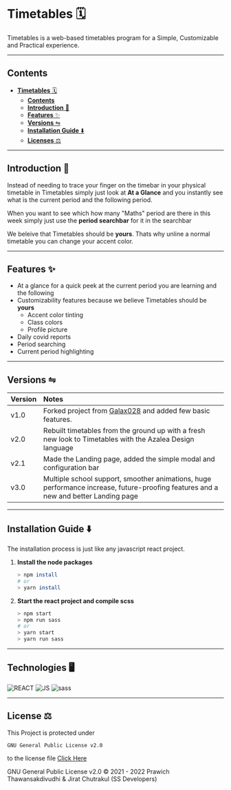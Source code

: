 # **Timetables** 🗓️

Timetables is a web-based timetables program for a Simple, Customizable and Practical experience.

---
## **Contents**

- [**Timetables** 🗓️](#timetables-️)
  - [**Contents**](#contents)
  - [**Introduction** 👋](#introduction-)
  - [**Features** ✨](#features-)
  - [**Versions** ⇋](#versions-)
  - [**Installation Guide** ⬇️](#installation-guide-️)
  - [**Licenses** ⚖️](#licenses-️)


---
## **Introduction** 👋

Instead of needing to trace your finger on the timebar in your physical timetable in Timetables simply just look at **At a Glance** and you instantly see what is the current period and the following period.

When you want to see which how many "Maths" period are there in this week simply just use the **period searchbar** for it in the searchbar

We beleive that Timetables should be **yours**. Thats why unline a normal timetable you can change your accent color.

---
## **Features** ✨

- At a glance for a quick peek at the current period you are learning and the following
- Customizability features because we believe Timetables should be **yours**
   - Accent color tinting
   - Class colors
   - Profile picture
- Daily covid reports
- Period searching
- Current period highlighting

---
## **Versions** ⇋

|Version| Notes |
|:------|:------------|
|v1.0|Forked project from [Galax028](https://github.com/Galax028) and added few basic features.
|v2.0|Rebuilt timetables from the ground up with a fresh new look to Timetables with the Azalea Design language|
|v2.1|Made the Landing page, added the simple modal and configuration bar |
|v3.0|Multiple school support, smoother animations, huge performance increase, future-proofing features and a new and better Landing page |

---
## **Installation Guide** ⬇️
The installation process is just like any javascript react project.

1. **Install the node packages**
    ```zsh
    > npm install
    # or
    > yarn install
    ```
2. **Start the react project and compile scss**
    ```zsh
    > npm start
    > npm run sass
    # or
    > yarn start
    > yarn run sass
    ```
---
## **Technologies** 🖥️
![REACT](https://img.shields.io/badge/React-20232A?style=for-the-badge&logo=react&logoColor=61DAFB) ![JS](https://img.shields.io/badge/JavaScript-F7DF1E?style=for-the-badge&logo=javascript&logoColor=black) ![sass](https://img.shields.io/badge/Sass-CC6699?style=for-the-badge&logo=sass&logoColor=white)


---
## **License** ⚖️

This Project is protected under

```
GNU General Public License v2.0
```
to the license file [Click Here](LICENSE)

GNU General Public License v2.0 © 2021 - 2022 Prawich Thawansakdivudhi & Jirat Chutrakul (SS Developers)
